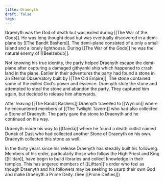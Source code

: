 ```yaml
---
title: Draenyth
draft: false
tags:
---
```

Draenyth was the God of death but was exiled during [[The War of the Gods]]. He was long thought dead but was eventually discovered in a demi-plane by [[The Bandit Bashers]]. The demi-plane consisted of a only a small island and a lonely lighthouse. During [[The War of the Gods]] he was the natural enemy of [[Beelzebub]].

Not knowing his true identity, the party helped Draenyth escape the demi-plane after capturing a damaged githyanki ship which happened to crash land in the plane. Earlier in their adventures the party had found a stone in an Eternal Observatory built by [[The Old Empire]]. The stone contained some of the exiled God's power and essence. Draenyth stole the stone and attempted to steal the stone and abandon the party. They captured him again, but decided to release him afterwards.

After leaving [[The Bandit Bashers]] Draenyth travelled to [[Wynion]] where he encountered members of [[The Twilight Tavern]] who had also collected a Stone of Draenyth. The party gave the stone to Draenyth and he continued on his way.

Draenyth made his way to [[Daeda]] where he found a death cultist named Dunak of Dust who had collected another Stone of Draenyth on his own. Draenyth collected this stone as well.

In the thirty years since his release Draenyth has steadily built his following. Members of his order, particularly those who follow the High Priest and King [[Illidan]], have begin to build libraries and collect knowledge in their temples. This has angered members of [[Lifttan]]'s order who feel as though Draenyth and his followers may be seeking to usurp their own God and make Draenyth a Prime Deity. (See [[Prime Deities]])
